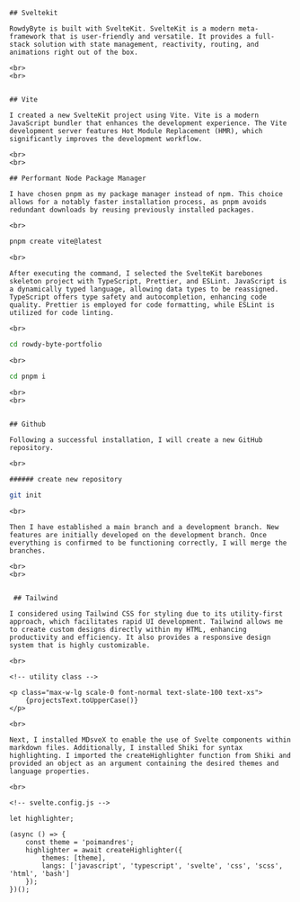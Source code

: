     ## Sveltekit

    RowdyByte is built with SvelteKit. SvelteKit is a modern meta-framework that is user-friendly and versatile. It provides a full-stack solution with state management, reactivity, routing, and animations right out of the box.

    <br>
    <br>


    ## Vite

    I created a new SvelteKit project using Vite. Vite is a modern JavaScript bundler that enhances the development experience. The Vite development server features Hot Module Replacement (HMR), which significantly improves the development workflow.

    <br>
    <br>

    ## Performant Node Package Manager

    I have chosen pnpm as my package manager instead of npm. This choice allows for a notably faster installation process, as pnpm avoids redundant downloads by reusing previously installed packages.

    <br>

```bash
pnpm create vite@latest
```

    <br>

    After executing the command, I selected the SvelteKit barebones skeleton project with TypeScript, Prettier, and ESLint. JavaScript is a dynamically typed language, allowing data types to be reassigned. TypeScript offers type safety and autocompletion, enhancing code quality. Prettier is employed for code formatting, while ESLint is utilized for code linting.

    <br>

```bash
cd rowdy-byte-portfolio
```

    <br>

```bash
cd pnpm i
```

    <br>
    <br>


    ## Github

    Following a successful installation, I will create a new GitHub repository.

    <br>

    ###### create new repository

```bash
git init
```

    <br>

    Then I have established a main branch and a development branch. New features are initially developed on the development branch. Once everything is confirmed to be functioning correctly, I will merge the branches.

    <br>
    <br>


     ## Tailwind

    I considered using Tailwind CSS for styling due to its utility-first approach, which facilitates rapid UI development. Tailwind allows me to create custom designs directly within my HTML, enhancing productivity and efficiency. It also provides a responsive design system that is highly customizable.

    <br>

```svelte
<!-- utility class -->

<p class="max-w-lg scale-0 font-normal text-slate-100 text-xs">
	{projectsText.toUpperCase()}
</p>
```

    <br>

    Next, I installed MDsveX to enable the use of Svelte components within markdown files. Additionally, I installed Shiki for syntax highlighting. I imported the createHighlighter function from Shiki and provided an object as an argument containing the desired themes and language properties.

    <br>

```svelte
<!-- svelte.config.js -->

let highlighter;

(async () => {
	const theme = 'poimandres';
	highlighter = await createHighlighter({
		themes: [theme],
		langs: ['javascript', 'typescript', 'svelte', 'css', 'scss', 'html', 'bash']
	});
})();
```
